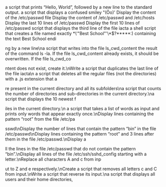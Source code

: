  a script that prints “Hello, World”, followed by a new line to the standard output.
a script that displays a confused smiley "(Ôo)'
Display the content of the /etc/passwd file
Display the content of /etc/passwd and /etc/hosts
Display the last 10 lines of /etc/passwd
Display the first 10 lines of /etc/passwd
 script that displays the third line of the file iacta
a shell script that creates a file named exactly \*\\'"Best School"\'\\*$\?\*\*\*\*\*:) containing the text Best School endi

ng by a new line\na script that writes into the file ls_cwd_content the result of the command ls -la. If the file ls_cwd_content already exists, it should be overwritten. If the file ls_cwd_co

ntent does not exist, create it.\nWrite a script that duplicates the last line of the file iacta\n a script that deletes all the regular files (not the directories) with a .js extension that a

re present in the current directory and all its subfolders\na script that counts the number of directories and sub-directories in the current directory.\na script that displays the 10 newest f

iles in the current directory.\n a script that takes a list of words as input and prints only words that appear exactly once.\nDisplay lines containing the pattern “root” from the file /etc/pa

sswd\nDisplay the number of lines that contain the pattern “bin” in the file /etc/passwd\nDisplay lines containing the pattern “root” and 3 lines after them in the file /etc/passwd.\nDisplay a

ll the lines in the file /etc/passwd that do not contain the pattern “bin”.\nDisplay all lines of the file /etc/ssh/sshd_config starting with a letter.\nReplace all characters A and c from inp

ut to Z and e respectively.\nCreate a script that removes all letters c and C from input.\nWrite a script that reverse its input.\na script that displays all users and their home directories, 


